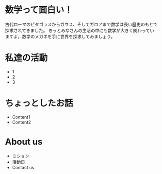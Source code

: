 # 数学って面白い！

古代ローマのピタゴラスからガウス、そしてガロアまで数学は長い歴史のもとで探求されてきました。
きっとみなさんの生活の中にも数学が大きく関わっていますよ。数学のメガネを手に世界を探求してみましょう。


# 私達の活動

- 1
- 2
- 3

# ちょっとしたお話

- Content1
- Content2
  
# About us

- ミション
- 活動日
- Contact us
